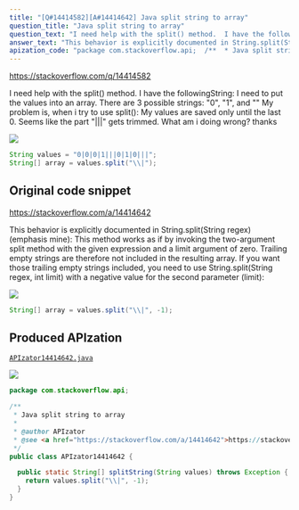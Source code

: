 ```yaml
---
title: "[Q#14414582][A#14414642] Java split string to array"
question_title: "Java split string to array"
question_text: "I need help with the split() method.  I have the followingString: I need to put the values into an array. There are 3 possible strings: \"0\", \"1\", and \"\" My problem is, when i try to use split(): My values are saved only until the last 0. Seems like the part \"|||\" gets trimmed. What am i doing wrong? thanks"
answer_text: "This behavior is explicitly documented in String.split(String regex) (emphasis mine): This method works as if by invoking the two-argument split method with the given expression and a limit argument of zero. Trailing empty strings are therefore not included in the resulting array. If you want those trailing empty strings included, you need to use String.split(String regex, int limit) with a negative value for the second parameter (limit):"
apization_code: "package com.stackoverflow.api;  /**  * Java split string to array  *  * @author APIzator  * @see <a href=\"https://stackoverflow.com/a/14414642\">https://stackoverflow.com/a/14414642</a>  */ public class APIzator14414642 {    public static String[] splitString(String values) throws Exception {     return values.split(\"\\\\|\", -1);   } }"
---
```


https://stackoverflow.com/q/14414582

I need help with the split() method. 
I have the followingString:
I need to put the values into an array. There are 3 possible strings: &quot;0&quot;, &quot;1&quot;, and &quot;&quot;
My problem is, when i try to use split():
My values are saved only until the last 0. Seems like the part &quot;|||&quot; gets trimmed.
What am i doing wrong?
thanks


<div class="code-logo"><img src="/stackoverflow.png" /></div>

```java
String values = "0|0|0|1|||0|1|0|||";
String[] array = values.split("\\|");
```


## Original code snippet

https://stackoverflow.com/a/14414642

This behavior is explicitly documented in String.split(String regex) (emphasis mine):
This method works as if by invoking the two-argument split method with the given expression and a limit argument of zero. Trailing empty strings are therefore not included in the resulting array.
If you want those trailing empty strings included, you need to use String.split(String regex, int limit) with a negative value for the second parameter (limit):

<div class="code-logo"><img src="/stackoverflow.png" /></div>

```java
String[] array = values.split("\\|", -1);
```

## Produced APIzation

[`APIzator14414642.java`](https://github.com/pasqualesalza/apization-temp/raw/main/data/search/APIzator14414642.java)

<div class="code-logo"><img src="/apizator.png" /></div>

```java
package com.stackoverflow.api;

/**
 * Java split string to array
 *
 * @author APIzator
 * @see <a href="https://stackoverflow.com/a/14414642">https://stackoverflow.com/a/14414642</a>
 */
public class APIzator14414642 {

  public static String[] splitString(String values) throws Exception {
    return values.split("\\|", -1);
  }
}

```